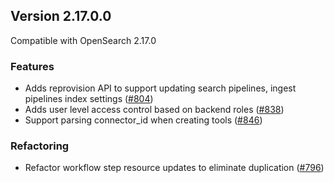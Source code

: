 ## Version 2.17.0.0

Compatible with OpenSearch 2.17.0

### Features
- Adds reprovision API to support updating search pipelines, ingest pipelines index settings ([#804](https://github.com/opensearch-project/flow-framework/pull/804))
- Adds user level access control based on backend roles ([#838](https://github.com/opensearch-project/flow-framework/pull/838))
- Support parsing connector_id when creating tools ([#846](https://github.com/opensearch-project/flow-framework/pull/846))

### Refactoring
- Refactor workflow step resource updates to eliminate duplication ([#796](https://github.com/opensearch-project/flow-framework/pull/796))
